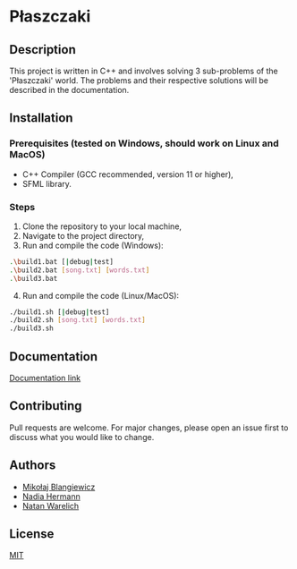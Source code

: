 # Płaszczaki

## Description
This project is written in C++ and involves solving 3 sub-problems of the 'Płaszczaki' world. The problems and their respective solutions will be described in the documentation.

## Installation

### Prerequisites (tested on Windows, should work on Linux and MacOS)
- C++ Compiler (GCC recommended, version 11 or higher),
- SFML library.

### Steps
1. Clone the repository to your local machine,
2. Navigate to the project directory,
3. Run and compile the code (Windows):
```bash
.\build1.bat [|debug|test]
.\build2.bat [song.txt] [words.txt]
.\build3.bat
```
4. Run and compile the code (Linux/MacOS):
```bash
./build1.sh [|debug|test]
./build2.sh [song.txt] [words.txt]
./build3.sh
```

## Documentation
[Documentation link](https://lelmike.github.io/plaszczaki/)

## Contributing
Pull requests are welcome. For major changes, please open an issue first to discuss what you would like to change.

## Authors

- [Mikołaj Blangiewicz](https://github.com/lelMike)
- [Nadia Hermann](https://github.com/nadiahermann111)
- [Natan Warelich](https://github.com/Kwidzynator)

## License
[MIT](https://choosealicense.com/licenses/mit/)
